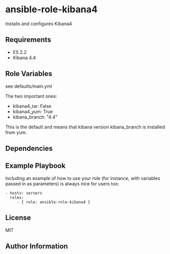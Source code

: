 ansible-role-kibana4
=========

Installs and configures Kibana4

Requirements
------------

 - ES 2.2
 - Kibana 4.4

Role Variables
--------------

see defaults/main.yml

The two important ones:

 - kibana4_tar: False
 - kibana4_yum: True
 - kibana_branch: "4.4"

This is the default and means that kibana version kibana_branch is installed from yum.

Dependencies
------------


Example Playbook
----------------

Including an example of how to use your role (for instance, with variables passed in as parameters) is always nice for users too:

    - hosts: servers
      roles:
         - { role: ansible-role-kibana4 }

License
-------

MIT

Author Information
------------------
